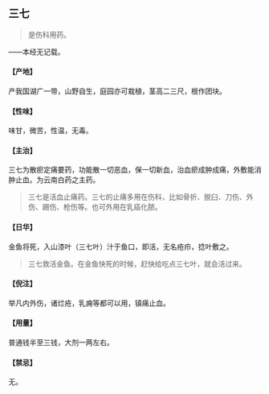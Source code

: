 ## 三七

> 是伤科用药。

——本经无记载。
#### 【产地】
产我国湖广一带，山野自生，庭园亦可栽植，茎高二三尺，根作团块。
#### 【性味】
味甘，微苦，性温，无毒。
#### 【主治】
三七为散瘀定痛要药，功能散一切恶血，保一切新血，治血瘀成肿成痛，外敷能消肿止血。为云南白药之主药。

> 三七是活血止痛药。三七的止痛多用在伤科，比如骨折、脱臼、刀伤、外伤、踢伤、枪伤等。也可外用在乳癌化脓。

#### 【日华】
金鱼将死，入山漆叶（三七叶）汁于鱼口，即活，无名疮疖，捻叶敷之。

> 三七救活金鱼。在金鱼快死的时候，赶快给吃点三七叶，就会活过来。

#### 【倪注】
举凡内外伤，诸烂疮，乳痈等都可以用，镇痛止血。
#### 【用量】
普通钱半至三钱，大剂一两左右。
#### 【禁忌】
无。